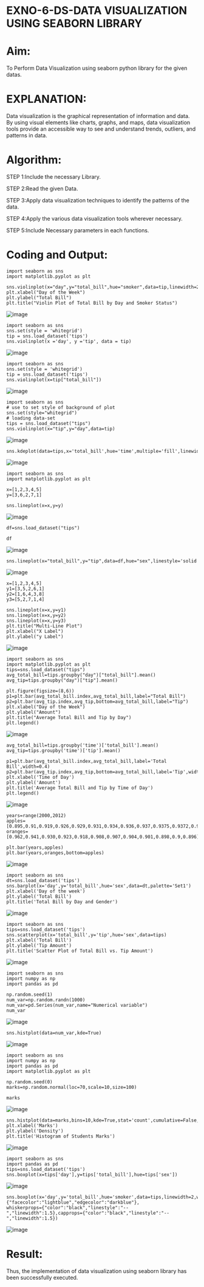 # EXNO-6-DS-DATA VISUALIZATION USING SEABORN LIBRARY

# Aim:
  To Perform Data Visualization using seaborn python library for the given datas.

# EXPLANATION:
Data visualization is the graphical representation of information and data. By using visual elements like charts, graphs, and maps, data visualization tools provide an accessible way to see and understand trends, outliers, and patterns in data.

# Algorithm:
STEP 1:Include the necessary Library.

STEP 2:Read the given Data.

STEP 3:Apply data visualization techniques to identify the patterns of the data.

STEP 4:Apply the various data visualization tools wherever necessary.

STEP 5:Include Necessary parameters in each functions.

# Coding and Output:
```
import seaborn as sns
import matplotlib.pyplot as plt
```
```
sns.violinplot(x="day",y="total_bill",hue="smoker",data=tip,linewidth=2,width=0.6,palette="Set3",inner="quartile")
plt.xlabel("Day of the Week")
plt.ylabel("Total Bill")
plt.title("Violin Plot of Total Bill by Day and Smoker Status")
```
![image](https://github.com/Jeevapriya14/EXNO-6-DS/assets/121003043/6e3cf1ae-87df-442d-b2ad-0ce6d0e1eac8)

```
import seaborn as sns
sns.set(style = 'whitegrid')
tip = sns.load_dataset('tips')
sns.violinplot(x ='day', y ='tip', data = tip)
```
![image](https://github.com/Jeevapriya14/EXNO-6-DS/assets/121003043/7cb579d1-ee2c-4661-85f7-d6b5e5dc0201)

```
import seaborn as sns
sns.set(style = 'whitegrid')
tip = sns.load_dataset('tips')
sns.violinplot(x=tip["total_bill"])
```
![image](https://github.com/Jeevapriya14/EXNO-6-DS/assets/121003043/1ebe337f-4d53-436b-a570-1f5e4b44ad49)

```
import seaborn as sns
# use to set style of background of plot
sns.set(style="whitegrid")
# loading data-set
tips = sns.load_dataset("tips")
sns.violinplot(x="tip",y="day",data=tip)
```
![image](https://github.com/Jeevapriya14/EXNO-6-DS/assets/121003043/0fc01e14-1ccb-444d-b9ba-20ec145212ba)

```
sns.kdeplot(data=tips,x='total_bill',hue='time',multiple='fill',linewidth=3,palette='Set2',alpha=0.8)
```
![image](https://github.com/Jeevapriya14/EXNO-6-DS/assets/121003043/ed91a715-74ca-4582-817e-5b84a8b1ba5a)
```
import seaborn as sns
import matplotlib.pyplot as plt
```
```
x=[1,2,3,4,5]
y=[3,6,2,7,1]
```
```
sns.lineplot(x=x,y=y)
```
![image](https://github.com/Jeevapriya14/EXNO-6-DS/assets/121003043/466cd021-e330-4a2e-9e02-69ee465432ef)

```
df=sns.load_dataset("tips")
```
```
df
```
![image](https://github.com/Jeevapriya14/EXNO-6-DS/assets/121003043/89d48040-9a76-423b-a76a-b2e7f452ce9b)

```
sns.lineplot(x="total_bill",y="tip",data=df,hue="sex",linestyle='solid',legend="auto")
```
![image](https://github.com/Jeevapriya14/EXNO-6-DS/assets/121003043/cab73f90-2257-42fd-9271-809db7c8b872)

```
x=[1,2,3,4,5]
y1=[3,5,2,6,1]
y2=[1,6,4,3,8]
y3=[5,2,7,1,4]
```
```
sns.lineplot(x=x,y=y1)
sns.lineplot(x=x,y=y2)
sns.lineplot(x=x,y=y3)
plt.title("Multi-Line Plot")
plt.xlabel("X Label")
plt.ylabel("y Label")
```
![image](https://github.com/Jeevapriya14/EXNO-6-DS/assets/121003043/92591c63-d333-4609-842f-be1719201696)

```
import seaborn as sns
import matplotlib.pyplot as plt
tips=sns.load_dataset("tips")
avg_total_bill=tips.groupby("day")["total_bill"].mean()
avg_tip=tips.groupby("day")["tip"].mean()
```
```
plt.figure(figsize=(8,6))
p1=plt.bar(avg_total_bill.index,avg_total_bill,label="Total Bill")
p2=plt.bar(avg_tip.index,avg_tip,bottom=avg_total_bill,label="Tip")
plt.xlabel("Day of the Week")
plt.ylabel("Amount")
plt.title("Average Total Bill and Tip by Day")
plt.legend()
```
![image](https://github.com/Jeevapriya14/EXNO-6-DS/assets/121003043/711f9c79-4bb6-4067-a8e7-2d5610328396)

```
avg_total_bill=tips.groupby('time')['total_bill'].mean()
avg_tip=tips.groupby('time')['tip'].mean()
```

```
p1=plt.bar(avg_total_bill.index,avg_total_bill,label='Total Bill',width=0.4)
p2=plt.bar(avg_tip.index,avg_tip,bottom=avg_total_bill,label='Tip',width=0.4)
plt.xlabel('Time of Day')
plt.ylabel('Amount')
plt.title('Average Total Bill and Tip by Time of Day')
plt.legend()
```
![image](https://github.com/Jeevapriya14/EXNO-6-DS/assets/121003043/d38db932-954e-4a58-a890-623d70a38c77)

```
years=range(2000,2012)
apples=[0.895,0.91,0.919,0.926,0.929,0.931,0.934,0.936,0.937,0.9375,0.9372,0.939]
oranges=[0.962,0.941,0.930,0.923,0.918,0.908,0.907,0.904,0.901,0.898,0.9,0.896]
```
```
plt.bar(years,apples)
plt.bar(years,oranges,bottom=apples)
```
![image](https://github.com/Jeevapriya14/EXNO-6-DS/assets/121003043/0eca0181-7c05-40ec-82d1-89ab37ef8cf5)

```
import seaborn as sns
dt=sns.load_dataset('tips')
sns.barplot(x='day',y='total_bill',hue='sex',data=dt,palette='Set1')
plt.xlabel('Day of the week')
plt.ylabel('Total Bill')
plt.title('Total Bill by Day and Gender')
```
![image](https://github.com/Jeevapriya14/EXNO-6-DS/assets/121003043/54997f32-1700-47af-aebc-bb6b5e50e611)
```
import seaborn as sns
tips=sns.load_dataset('tips')
sns.scatterplot(x='total_bill',y='tip',hue='sex',data=tips)
plt.xlabel('Total Bill')
plt.ylabel('Tip Amount')
plt.title('Scatter Plot of Total Bill vs. Tip Amount')
```
![image](https://github.com/Jeevapriya14/EXNO-6-DS/assets/121003043/dc042326-5769-475f-9715-f4c865ba9da1)

```
import seaborn as sns
import numpy as np
import pandas as pd

```

```
np.random.seed(1)
num_var=np.random.randn(1000)
num_var=pd.Series(num_var,name="Numerical variable")
num_var
```
![image](https://github.com/Jeevapriya14/EXNO-6-DS/assets/121003043/078f56ba-87f5-45eb-9f57-ae453f864666)
```
sns.histplot(data=num_var,kde=True)
```
![image](https://github.com/Jeevapriya14/EXNO-6-DS/assets/121003043/d654b09e-8565-47e5-999a-bec754a4ec0c)

```
import seaborn as sns
import numpy as np
import pandas as pd
import matplotlib.pyplot as plt

```
```
np.random.seed(0)
marks=np.random.normal(loc=70,scale=10,size=100)
```

```
marks
```
![image](https://github.com/Jeevapriya14/EXNO-6-DS/assets/121003043/d1a67767-a6c4-4781-bc4d-4d0dea43b1fc)
```
sns.histplot(data=marks,bins=10,kde=True,stat='count',cumulative=False,multiple='stack',element='bars',palette='Set1',shrink=0.7)
plt.xlabel('Marks')
plt.ylabel('Density')
plt.title('Histogram of Students Marks')
```

![image](https://github.com/Jeevapriya14/EXNO-6-DS/assets/121003043/f9cf9d08-e1d8-460a-961f-491998dfb311)

```
import seaborn as sns
import pandas as pd
tips=sns.load_dataset('tips')
sns.boxplot(x=tips['day'],y=tips['total_bill'],hue=tips['sex'])
```
![image](https://github.com/Jeevapriya14/EXNO-6-DS/assets/121003043/29ec26cc-e51c-4e68-8ccd-8266ab5fbebc)

```
sns.boxplot(x='day',y='total_bill',hue='smoker',data=tips,linewidth=2,width=0.6,boxprops={"facecolor":"lightblue","edgecolor":"darkblue"},
whiskerprops={"color":"black","linestyle":"--","linewidth":1.5},capprops={"color":"black","linestyle":"--","linewidth":1.5})
```
![image](https://github.com/Jeevapriya14/EXNO-6-DS/assets/121003043/79bb879c-7db8-46cc-808d-ff269323fa58)


























# Result:
 Thus, the implementation of data visualization using seaborn library has been successfully executed.

